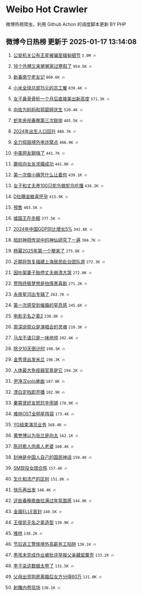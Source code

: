 # Weibo Hot Crawler 



微博热榜爬虫，利用 Github Action 的调度脚本更新 BY PHP 


## 微博今日热榜 更新于 2025-01-17 13:14:08 
1. [公安机关公布王星被骗至缅甸细节](https://s.weibo.com/weibo?q=%23%E5%85%AC%E5%AE%89%E6%9C%BA%E5%85%B3%E5%85%AC%E5%B8%83%E7%8E%8B%E6%98%9F%E8%A2%AB%E9%AA%97%E8%87%B3%E7%BC%85%E7%94%B8%E7%BB%86%E8%8A%82%23&t=31&band_rank=1&Refer=top) `3.0M 🔥` 

1. [16个外甥又来舅舅家过寒假了](https://s.weibo.com/weibo?q=%2316%E4%B8%AA%E5%A4%96%E7%94%A5%E5%8F%88%E6%9D%A5%E8%88%85%E8%88%85%E5%AE%B6%E8%BF%87%E5%AF%92%E5%81%87%E4%BA%86%23&t=31&band_rank=2&Refer=top) `954.5K 🔥` 

1. [新春南宁老友记](https://s.weibo.com/weibo?q=%23%E6%96%B0%E6%98%A5%E5%8D%97%E5%AE%81%E8%80%81%E5%8F%8B%E8%AE%B0%23&t=31&band_rank=3&Refer=top) `860.6K 🔥` 

1. [小米全球总部15元的员工餐](https://s.weibo.com/weibo?q=%E5%B0%8F%E7%B1%B3%E5%85%A8%E7%90%83%E6%80%BB%E9%83%A815%E5%85%83%E7%9A%84%E5%91%98%E5%B7%A5%E9%A4%90&t=31&band_rank=4&Refer=top) `839.4K 🔥` 

1. [女子鼻骨骨折一个月后直接美出新高度](https://s.weibo.com/weibo?q=%23%E5%A5%B3%E5%AD%90%E9%BC%BB%E9%AA%A8%E9%AA%A8%E6%8A%98%E4%B8%80%E4%B8%AA%E6%9C%88%E5%90%8E%E7%9B%B4%E6%8E%A5%E7%BE%8E%E5%87%BA%E6%96%B0%E9%AB%98%E5%BA%A6%23&t=31&band_rank=5&Refer=top) `571.3K 🔥` 

1. [向佐为妈妈和郭碧婷庆生](https://s.weibo.com/weibo?q=%E5%90%91%E4%BD%90%E4%B8%BA%E5%A6%88%E5%A6%88%E5%92%8C%E9%83%AD%E7%A2%A7%E5%A9%B7%E5%BA%86%E7%94%9F&t=31&band_rank=6&Refer=top) `520.4K 🔥` 

1. [蛇年央视春晚第三次联排](https://s.weibo.com/weibo?q=%23%E8%9B%87%E5%B9%B4%E5%A4%AE%E8%A7%86%E6%98%A5%E6%99%9A%E7%AC%AC%E4%B8%89%E6%AC%A1%E8%81%94%E6%8E%92%23&t=31&band_rank=7&Refer=top) `485.5K 🔥` 

1. [2024年出生人口回升](https://s.weibo.com/weibo?q=%232024%E5%B9%B4%E5%87%BA%E7%94%9F%E4%BA%BA%E5%8F%A3%E5%9B%9E%E5%8D%87%23&t=31&band_rank=8&Refer=top) `480.7K 🔥` 

1. [全力捣毁境外电诈窝点](https://s.weibo.com/weibo?q=%23%E5%85%A8%E5%8A%9B%E6%8D%A3%E6%AF%81%E5%A2%83%E5%A4%96%E7%94%B5%E8%AF%88%E7%AA%9D%E7%82%B9%23&t=31&band_rank=9&Refer=top) `466.9K 🔥` 

1. [中美网友聊嗨了](https://s.weibo.com/weibo?q=%23%E4%B8%AD%E7%BE%8E%E7%BD%91%E5%8F%8B%E8%81%8A%E5%97%A8%E4%BA%86%23&t=31&band_rank=10&Refer=top) `441.7K 🔥` 

1. [鹿哈向女友求婚成功](https://s.weibo.com/weibo?q=%23%E9%B9%BF%E5%93%88%E5%90%91%E5%A5%B3%E5%8F%8B%E6%B1%82%E5%A9%9A%E6%88%90%E5%8A%9F%23&t=31&band_rank=11&Refer=top) `441.0K 🔥` 

1. [第一次做小姨凭什么让着你](https://s.weibo.com/weibo?q=%E7%AC%AC%E4%B8%80%E6%AC%A1%E5%81%9A%E5%B0%8F%E5%A7%A8%E5%87%AD%E4%BB%80%E4%B9%88%E8%AE%A9%E7%9D%80%E4%BD%A0&t=31&band_rank=12&Refer=top) `439.1K 🔥` 

1. [女子和丈夫养100只鸵鸟做鸵鸟吃播](https://s.weibo.com/weibo?q=%23%E5%A5%B3%E5%AD%90%E5%92%8C%E4%B8%88%E5%A4%AB%E5%85%BB100%E5%8F%AA%E9%B8%B5%E9%B8%9F%E5%81%9A%E9%B8%B5%E9%B8%9F%E5%90%83%E6%92%AD%23&t=31&band_rank=13&Refer=top) `436.2K 🔥` 

1. [D社曝金敏喜怀孕](https://s.weibo.com/weibo?q=%23D%E7%A4%BE%E6%9B%9D%E9%87%91%E6%95%8F%E5%96%9C%E6%80%80%E5%AD%95%23&t=31&band_rank=14&Refer=top) `415.9K 🔥` 

1. [预售](https://s.weibo.com/weibo?q=%E9%A2%84%E5%94%AE&t=31&band_rank=15&Refer=top) `403.5K 🔥` 

1. [嘘国王在冬眠](https://s.weibo.com/weibo?q=%E5%98%98%E5%9B%BD%E7%8E%8B%E5%9C%A8%E5%86%AC%E7%9C%A0&t=31&band_rank=16&Refer=top) `377.5K 🔥` 

1. [2024年中国GDP同比增长5%](https://s.weibo.com/weibo?q=%232024%E5%B9%B4%E4%B8%AD%E5%9B%BDGDP%E5%90%8C%E6%AF%94%E5%A2%9E%E9%95%BF5%25%23&t=31&band_rank=17&Refer=top) `342.6K 🔥` 

1. [拍封神把传说中的神仙研究了一遍](https://s.weibo.com/weibo?q=%23%E6%8B%8D%E5%B0%81%E7%A5%9E%E6%8A%8A%E4%BC%A0%E8%AF%B4%E4%B8%AD%E7%9A%84%E7%A5%9E%E4%BB%99%E7%A0%94%E7%A9%B6%E4%BA%86%E4%B8%80%E9%81%8D%23&t=31&band_rank=18&Refer=top) `304.7K 🔥` 

1. [杨幂2025年第一个梗来了](https://s.weibo.com/weibo?q=%E6%9D%A8%E5%B9%822025%E5%B9%B4%E7%AC%AC%E4%B8%80%E4%B8%AA%E6%A2%97%E6%9D%A5%E4%BA%86&t=31&band_rank=19&Refer=top) `275.8K 🔥` 

1. [近期将恢复福建上海居民赴台团队游](https://s.weibo.com/weibo?q=%23%E8%BF%91%E6%9C%9F%E5%B0%86%E6%81%A2%E5%A4%8D%E7%A6%8F%E5%BB%BA%E4%B8%8A%E6%B5%B7%E5%B1%85%E6%B0%91%E8%B5%B4%E5%8F%B0%E5%9B%A2%E9%98%9F%E6%B8%B8%23&t=31&band_rank=20&Refer=top) `272.3K 🔥` 

1. [因吵架妻子胎停丈夫崩溃大哭](https://s.weibo.com/weibo?q=%23%E5%9B%A0%E5%90%B5%E6%9E%B6%E5%A6%BB%E5%AD%90%E8%83%8E%E5%81%9C%E4%B8%88%E5%A4%AB%E5%B4%A9%E6%BA%83%E5%A4%A7%E5%93%AD%23&t=31&band_rank=21&Refer=top) `272.0K 🔥` 

1. [贾玲终极梦想是拍情景喜剧](https://s.weibo.com/weibo?q=%23%E8%B4%BE%E7%8E%B2%E7%BB%88%E6%9E%81%E6%A2%A6%E6%83%B3%E6%98%AF%E6%8B%8D%E6%83%85%E6%99%AF%E5%96%9C%E5%89%A7%23&t=31&band_rank=22&Refer=top) `271.2K 🔥` 

1. [永夜星河出专辑了](https://s.weibo.com/weibo?q=%23%E6%B0%B8%E5%A4%9C%E6%98%9F%E6%B2%B3%E5%87%BA%E4%B8%93%E8%BE%91%E4%BA%86%23&t=31&band_rank=23&Refer=top) `263.7K 🔥` 

1. [第一次感受到催婚的窒息感](https://s.weibo.com/weibo?q=%E7%AC%AC%E4%B8%80%E6%AC%A1%E6%84%9F%E5%8F%97%E5%88%B0%E5%82%AC%E5%A9%9A%E7%9A%84%E7%AA%92%E6%81%AF%E6%84%9F&t=31&band_rank=24&Refer=top) `245.6K 🔥` 

1. [电影无名之辈2](https://s.weibo.com/weibo?q=%E7%94%B5%E5%BD%B1%E6%97%A0%E5%90%8D%E4%B9%8B%E8%BE%882&t=31&band_rank=25&Refer=top) `230.8K 🔥` 

1. [周深说观众是演唱会的灵魂](https://s.weibo.com/weibo?q=%23%E5%91%A8%E6%B7%B1%E8%AF%B4%E8%A7%82%E4%BC%97%E6%98%AF%E6%BC%94%E5%94%B1%E4%BC%9A%E7%9A%84%E7%81%B5%E9%AD%82%23&t=31&band_rank=26&Refer=top) `210.3K 🔥` 

1. [马龙不语只是一味地帅](https://s.weibo.com/weibo?q=%E9%A9%AC%E9%BE%99%E4%B8%8D%E8%AF%AD%E5%8F%AA%E6%98%AF%E4%B8%80%E5%91%B3%E5%9C%B0%E5%B8%85&t=31&band_rank=27&Refer=top) `202.4K 🔥` 

1. [除夕10天倒计时](https://s.weibo.com/weibo?q=%23%E9%99%A4%E5%A4%9510%E5%A4%A9%E5%80%92%E8%AE%A1%E6%97%B6%23&t=31&band_rank=28&Refer=top) `198.5K 🔥` 

1. [金秀贤出发米兰](https://s.weibo.com/weibo?q=%23%E9%87%91%E7%A7%80%E8%B4%A4%E5%87%BA%E5%8F%91%E7%B1%B3%E5%85%B0%23&t=31&band_rank=29&Refer=top) `196.3K 🔥` 

1. [人体最大免疫器官竟是它](https://s.weibo.com/weibo?q=%23%E4%BA%BA%E4%BD%93%E6%9C%80%E5%A4%A7%E5%85%8D%E7%96%AB%E5%99%A8%E5%AE%98%E7%AB%9F%E6%98%AF%E5%AE%83%23&t=31&band_rank=30&Refer=top) `194.2K 🔥` 

1. [尹净汉solo单曲](https://s.weibo.com/weibo?q=%23%E5%B0%B9%E5%87%80%E6%B1%89solo%E5%8D%95%E6%9B%B2%23&t=31&band_rank=31&Refer=top) `187.8K 🔥` 

1. [漂白定档即开播](https://s.weibo.com/weibo?q=%23%E6%BC%82%E7%99%BD%E5%AE%9A%E6%A1%A3%E5%8D%B3%E5%BC%80%E6%92%AD%23&t=31&band_rank=32&Refer=top) `182.9K 🔥` 

1. [秦霄贤好友怒怼辛雨锡](https://s.weibo.com/weibo?q=%23%E7%A7%A6%E9%9C%84%E8%B4%A4%E5%A5%BD%E5%8F%8B%E6%80%92%E6%80%BC%E8%BE%9B%E9%9B%A8%E9%94%A1%23&t=31&band_rank=33&Refer=top) `178.9K 🔥` 

1. [难哄OST全明星阵容](https://s.weibo.com/weibo?q=%23%E9%9A%BE%E5%93%84OST%E5%85%A8%E6%98%8E%E6%98%9F%E9%98%B5%E5%AE%B9%23&t=31&band_rank=34&Refer=top) `173.4K 🔥` 

1. [YG结束演员业务](https://s.weibo.com/weibo?q=%23YG%E7%BB%93%E6%9D%9F%E6%BC%94%E5%91%98%E4%B8%9A%E5%8A%A1%23&t=31&band_rank=35&Refer=top) `168.4K 🔥` 

1. [黄誉博以为张兰是向太](https://s.weibo.com/weibo?q=%E9%BB%84%E8%AA%89%E5%8D%9A%E4%BB%A5%E4%B8%BA%E5%BC%A0%E5%85%B0%E6%98%AF%E5%90%91%E5%A4%AA&t=31&band_rank=36&Refer=top) `162.1K 🔥` 

1. [陈冠希人肉素人老婆](https://s.weibo.com/weibo?q=%23%E9%99%88%E5%86%A0%E5%B8%8C%E4%BA%BA%E8%82%89%E7%B4%A0%E4%BA%BA%E8%80%81%E5%A9%86%23&t=31&band_rank=37&Refer=top) `160.4K 🔥` 

1. [封神是中国人自己的国民神话](https://s.weibo.com/weibo?q=%23%E5%B0%81%E7%A5%9E%E6%98%AF%E4%B8%AD%E5%9B%BD%E4%BA%BA%E8%87%AA%E5%B7%B1%E7%9A%84%E5%9B%BD%E6%B0%91%E7%A5%9E%E8%AF%9D%23&t=31&band_rank=38&Refer=top) `159.4K 🔥` 

1. [SM现役女团合照](https://s.weibo.com/weibo?q=SM%E7%8E%B0%E5%BD%B9%E5%A5%B3%E5%9B%A2%E5%90%88%E7%85%A7&t=31&band_rank=39&Refer=top) `157.4K 🔥` 

1. [生化和流产的区别](https://s.weibo.com/weibo?q=%23%E7%94%9F%E5%8C%96%E5%92%8C%E6%B5%81%E4%BA%A7%E7%9A%84%E5%8C%BA%E5%88%AB%23&t=31&band_rank=40&Refer=top) `151.8K 🔥` 

1. [快乐再出发](https://s.weibo.com/weibo?q=%E5%BF%AB%E4%B9%90%E5%86%8D%E5%87%BA%E5%8F%91&t=31&band_rank=41&Refer=top) `148.4K 🔥` 

1. [这些春晚歌曲拉满过年氛围感](https://s.weibo.com/weibo?q=%23%E8%BF%99%E4%BA%9B%E6%98%A5%E6%99%9A%E6%AD%8C%E6%9B%B2%E6%8B%89%E6%BB%A1%E8%BF%87%E5%B9%B4%E6%B0%9B%E5%9B%B4%E6%84%9F%23&t=31&band_rank=42&Refer=top) `144.9K 🔥` 

1. [金晨ELLE首封](https://s.weibo.com/weibo?q=%23%E9%87%91%E6%99%A8ELLE%E9%A6%96%E5%B0%81%23&t=31&band_rank=43&Refer=top) `140.5K 🔥` 

1. [王俊凯无名之辈造型](https://s.weibo.com/weibo?q=%23%E7%8E%8B%E4%BF%8A%E5%87%AF%E6%97%A0%E5%90%8D%E4%B9%8B%E8%BE%88%E9%80%A0%E5%9E%8B%23&t=31&band_rank=44&Refer=top) `139.9K 🔥` 

1. [难哄](https://s.weibo.com/weibo?q=%E9%9A%BE%E5%93%84&t=31&band_rank=45&Refer=top) `138.2K 🔥` 

1. [节后返工警惕境外高薪务工陷阱](https://s.weibo.com/weibo?q=%23%E8%8A%82%E5%90%8E%E8%BF%94%E5%B7%A5%E8%AD%A6%E6%83%95%E5%A2%83%E5%A4%96%E9%AB%98%E8%96%AA%E5%8A%A1%E5%B7%A5%E9%99%B7%E9%98%B1%23&t=31&band_rank=46&Refer=top) `136.1K 🔥` 

1. [男孩未完成作业被批评举报父亲藏罂粟壳](https://s.weibo.com/weibo?q=%23%E7%94%B7%E5%AD%A9%E6%9C%AA%E5%AE%8C%E6%88%90%E4%BD%9C%E4%B8%9A%E8%A2%AB%E6%89%B9%E8%AF%84%E4%B8%BE%E6%8A%A5%E7%88%B6%E4%BA%B2%E8%97%8F%E7%BD%82%E7%B2%9F%E5%A3%B3%23&t=31&band_rank=47&Refer=top) `133.2K 🔥` 

1. [李子柒这数据太卷了](https://s.weibo.com/weibo?q=%23%E6%9D%8E%E5%AD%90%E6%9F%92%E8%BF%99%E6%95%B0%E6%8D%AE%E5%A4%AA%E5%8D%B7%E4%BA%86%23&t=31&band_rank=48&Refer=top) `131.5K 🔥` 

1. [父母出资购房离婚后女方分得60万](https://s.weibo.com/weibo?q=%23%E7%88%B6%E6%AF%8D%E5%87%BA%E8%B5%84%E8%B4%AD%E6%88%BF%E7%A6%BB%E5%A9%9A%E5%90%8E%E5%A5%B3%E6%96%B9%E5%88%86%E5%BE%9760%E4%B8%87%23&t=31&band_rank=49&Refer=top) `131.0K 🔥` 

1. [射雕内卷现场](https://s.weibo.com/weibo?q=%23%E5%B0%84%E9%9B%95%E5%86%85%E5%8D%B7%E7%8E%B0%E5%9C%BA%23&t=31&band_rank=50&Refer=top) `130.1K 🔥` 

